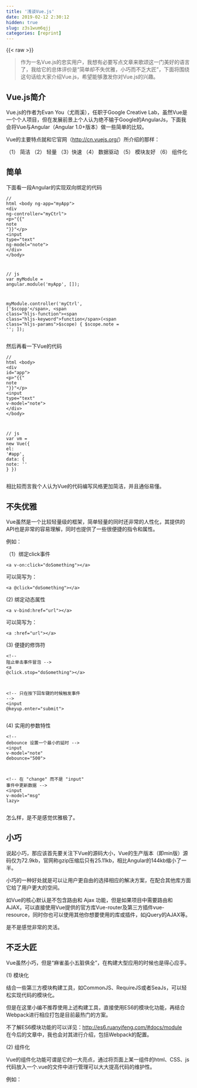 ```yaml
---
title: '浅谈Vue.js' 
date: 2019-02-12 2:30:12
hidden: true
slug: z3s1wum6qjj
categories: [reprint]
---
```


{{< raw >}}

                    
<blockquote><p>作为一名Vue.js的忠实用户，我想有必要写点文章来歌颂这一门美好的语言了，我给它的总体评价是“简单却不失优雅，小巧而不乏大匠”，下面将围绕这句话给大家介绍Vue.js，希望能够激发你对Vue.js的兴趣。</p></blockquote>
<h2 id="articleHeader0">Vue.js简介</h2>
<p>Vue.js的作者为Evan You（尤雨溪），任职于Google Creative Lab，虽然Vue是一个个人项目，但在发展前景上个人认为绝不输于Google的AngularJs，下面我会将Vue与Angular（Angular 1.0+版本）做一些简单的比较。</p>
<p>Vue的主要特点就和它官网（<a href="http://cn.vuejs.org/" rel="nofollow noreferrer" target="_blank">http://cn.vuejs.org/</a>）所介绍的那样：</p>
<p>（1） 简洁 （2） 轻量 （3）快速 （4） 数据驱动 （5） 模块友好 （6） 组件化</p>
<h2 id="articleHeader1">简单</h2>
<p>下面看一段Angular的实现双向绑定的代码</p>
<div class="widget-codetool" style="display:none;">
      <div class="widget-codetool--inner">
      <span class="selectCode code-tool" data-toggle="tooltip" data-placement="top" title="" data-original-title="全选"></span>
      <span type="button" class="copyCode code-tool" data-toggle="tooltip" data-placement="top" data-clipboard-text="// html
<body ng-app=&quot;myApp&quot;>
    <div ng-controller=&quot;myCtrl&quot;>
        <p>"{{" note "}}"</p>
        <input type=&quot;text&quot; ng-model=&quot;note&quot;>
    </div>
</body>

// js
var myModule = angular.module('myApp', []);

myModule.controller('myCtrl', ['$scopp', function($scope) {
    $scope.note = '';
]);" title="" data-original-title="复制"></span>
      <span type="button" class="saveToNote code-tool" data-toggle="tooltip" data-placement="top" title="" data-original-title="放进笔记"></span>
      </div>
      </div><pre class="hljs javascript"><code><span class="hljs-comment">// html</span>
&lt;body ng-app=<span class="hljs-string">"myApp"</span>&gt;
    <span class="xml"><span class="hljs-tag">&lt;<span class="hljs-name">div</span> <span class="hljs-attr">ng-controller</span>=<span class="hljs-string">"myCtrl"</span>&gt;</span>
        <span class="hljs-tag">&lt;<span class="hljs-name">p</span>&gt;</span>"{{" note "}}"<span class="hljs-tag">&lt;/<span class="hljs-name">p</span>&gt;</span>
        <span class="hljs-tag">&lt;<span class="hljs-name">input</span> <span class="hljs-attr">type</span>=<span class="hljs-string">"text"</span> <span class="hljs-attr">ng-model</span>=<span class="hljs-string">"note"</span>&gt;</span>
    <span class="hljs-tag">&lt;/<span class="hljs-name">div</span>&gt;</span>
<span class="hljs-tag">&lt;/<span class="hljs-name">body</span>&gt;</span></span>

<span class="hljs-comment">// js</span>
<span class="hljs-keyword">var</span> myModule = angular.module(<span class="hljs-string">'myApp'</span>, []);

myModule.controller(<span class="hljs-string">'myCtrl'</span>, [<span class="hljs-string">'$scopp'</span>, <span class="hljs-function"><span class="hljs-keyword">function</span>(<span class="hljs-params">$scope</span>) </span>{
    $scope.note = <span class="hljs-string">''</span>;
]);</code></pre>
<p>然后再看一下Vue的代码</p>
<div class="widget-codetool" style="display:none;">
      <div class="widget-codetool--inner">
      <span class="selectCode code-tool" data-toggle="tooltip" data-placement="top" title="" data-original-title="全选"></span>
      <span type="button" class="copyCode code-tool" data-toggle="tooltip" data-placement="top" data-clipboard-text="// html
<body>
    <div id=&quot;app&quot;>
        <p>"{{" note "}}"</p>
        <input type=&quot;text&quot; v-model=&quot;note&quot;>
    </div>
</body>

// js
var vm = new Vue({
    el: '#app',
    data: {
        note: ''
    }
})" title="" data-original-title="复制"></span>
      <span type="button" class="saveToNote code-tool" data-toggle="tooltip" data-placement="top" title="" data-original-title="放进笔记"></span>
      </div>
      </div><pre class="hljs javascript"><code><span class="hljs-comment">// html</span>
&lt;body&gt;
    <span class="xml"><span class="hljs-tag">&lt;<span class="hljs-name">div</span> <span class="hljs-attr">id</span>=<span class="hljs-string">"app"</span>&gt;</span>
        <span class="hljs-tag">&lt;<span class="hljs-name">p</span>&gt;</span>"{{" note "}}"<span class="hljs-tag">&lt;/<span class="hljs-name">p</span>&gt;</span>
        <span class="hljs-tag">&lt;<span class="hljs-name">input</span> <span class="hljs-attr">type</span>=<span class="hljs-string">"text"</span> <span class="hljs-attr">v-model</span>=<span class="hljs-string">"note"</span>&gt;</span>
    <span class="hljs-tag">&lt;/<span class="hljs-name">div</span>&gt;</span>
<span class="hljs-tag">&lt;/<span class="hljs-name">body</span>&gt;</span></span>

<span class="hljs-comment">// js</span>
<span class="hljs-keyword">var</span> vm = <span class="hljs-keyword">new</span> Vue({
    <span class="hljs-attr">el</span>: <span class="hljs-string">'#app'</span>,
    <span class="hljs-attr">data</span>: {
        <span class="hljs-attr">note</span>: <span class="hljs-string">''</span>
    }
})</code></pre>
<p>相比较而言我个人认为Vue的代码编写风格更加简洁，并且通俗易懂。</p>
<h2 id="articleHeader2">不失优雅</h2>
<p>Vue虽然是一个比较轻量级的框架，简单轻量的同时还非常的人性化，其提供的API也是非常的容易理解，同时也提供了一些很便捷的指令和属性。</p>
<p>例如：</p>
<p>（1）绑定click事件</p>
<div class="widget-codetool" style="display:none;">
      <div class="widget-codetool--inner">
      <span class="selectCode code-tool" data-toggle="tooltip" data-placement="top" title="" data-original-title="全选"></span>
      <span type="button" class="copyCode code-tool" data-toggle="tooltip" data-placement="top" data-clipboard-text="<a v-on:click=&quot;doSomething&quot;></a>" title="" data-original-title="复制"></span>
      <span type="button" class="saveToNote code-tool" data-toggle="tooltip" data-placement="top" title="" data-original-title="放进笔记"></span>
      </div>
      </div><pre class="hljs livecodeserver"><code style="word-break: break-word; white-space: initial;">&lt;<span class="hljs-keyword">a</span> v-<span class="hljs-keyword">on</span>:<span class="hljs-title">click</span>=<span class="hljs-string">"doSomething"</span>&gt;&lt;/<span class="hljs-title">a</span>&gt;</code></pre>
<p>可以简写为：</p>
<div class="widget-codetool" style="display:none;">
      <div class="widget-codetool--inner">
      <span class="selectCode code-tool" data-toggle="tooltip" data-placement="top" title="" data-original-title="全选"></span>
      <span type="button" class="copyCode code-tool" data-toggle="tooltip" data-placement="top" data-clipboard-text="<a @click=&quot;doSomething&quot;></a>" title="" data-original-title="复制"></span>
      <span type="button" class="saveToNote code-tool" data-toggle="tooltip" data-placement="top" title="" data-original-title="放进笔记"></span>
      </div>
      </div><pre class="hljs xml"><code style="word-break: break-word; white-space: initial;"><span class="hljs-tag">&lt;<span class="hljs-name">a</span> @<span class="hljs-attr">click</span>=<span class="hljs-string">"doSomething"</span>&gt;</span><span class="hljs-tag">&lt;/<span class="hljs-name">a</span>&gt;</span></code></pre>
<p>(2) 绑定动态属性</p>
<div class="widget-codetool" style="display:none;">
      <div class="widget-codetool--inner">
      <span class="selectCode code-tool" data-toggle="tooltip" data-placement="top" title="" data-original-title="全选"></span>
      <span type="button" class="copyCode code-tool" data-toggle="tooltip" data-placement="top" data-clipboard-text="<a v-bind:href=&quot;url&quot;></a>" title="" data-original-title="复制"></span>
      <span type="button" class="saveToNote code-tool" data-toggle="tooltip" data-placement="top" title="" data-original-title="放进笔记"></span>
      </div>
      </div><pre class="hljs xml"><code style="word-break: break-word; white-space: initial;"><span class="hljs-tag">&lt;<span class="hljs-name">a</span> <span class="hljs-attr">v-bind:href</span>=<span class="hljs-string">"url"</span>&gt;</span><span class="hljs-tag">&lt;/<span class="hljs-name">a</span>&gt;</span></code></pre>
<p>可以简写为：</p>
<div class="widget-codetool" style="display:none;">
      <div class="widget-codetool--inner">
      <span class="selectCode code-tool" data-toggle="tooltip" data-placement="top" title="" data-original-title="全选"></span>
      <span type="button" class="copyCode code-tool" data-toggle="tooltip" data-placement="top" data-clipboard-text="<a :href=&quot;url&quot;></a>" title="" data-original-title="复制"></span>
      <span type="button" class="saveToNote code-tool" data-toggle="tooltip" data-placement="top" title="" data-original-title="放进笔记"></span>
      </div>
      </div><pre class="hljs elixir"><code style="word-break: break-word; white-space: initial;">&lt;a <span class="hljs-symbol">:href=<span class="hljs-string">"url"</span>&gt;&lt;/a&gt;</span></code></pre>
<p>(3) 便捷的修饰符</p>
<div class="widget-codetool" style="display:none;">
      <div class="widget-codetool--inner">
      <span class="selectCode code-tool" data-toggle="tooltip" data-placement="top" title="" data-original-title="全选"></span>
      <span type="button" class="copyCode code-tool" data-toggle="tooltip" data-placement="top" data-clipboard-text="<!-- 阻止单击事件冒泡 -->
<a @click.stop=&quot;doSomething&quot;></a>

<!-- 只在按下回车键的时候触发事件 -->
<input @keyup.enter=&quot;submit&quot;>" title="" data-original-title="复制"></span>
      <span type="button" class="saveToNote code-tool" data-toggle="tooltip" data-placement="top" title="" data-original-title="放进笔记"></span>
      </div>
      </div><pre class="hljs xml"><code><span class="hljs-comment">&lt;!-- 阻止单击事件冒泡 --&gt;</span>
<span class="hljs-tag">&lt;<span class="hljs-name">a</span> @<span class="hljs-attr">click.stop</span>=<span class="hljs-string">"doSomething"</span>&gt;</span><span class="hljs-tag">&lt;/<span class="hljs-name">a</span>&gt;</span>

<span class="hljs-comment">&lt;!-- 只在按下回车键的时候触发事件 --&gt;</span>
<span class="hljs-tag">&lt;<span class="hljs-name">input</span> @<span class="hljs-attr">keyup.enter</span>=<span class="hljs-string">"submit"</span>&gt;</span></code></pre>
<p>(4) 实用的参数特性</p>
<div class="widget-codetool" style="display:none;">
      <div class="widget-codetool--inner">
      <span class="selectCode code-tool" data-toggle="tooltip" data-placement="top" title="" data-original-title="全选"></span>
      <span type="button" class="copyCode code-tool" data-toggle="tooltip" data-placement="top" data-clipboard-text="<!-- debounce 设置一个最小的延时 -->
<input v-model=&quot;note&quot; debounce=&quot;500&quot;>

<!-- 在 &quot;change&quot; 而不是 &quot;input&quot; 事件中更新数据 -->
<input v-model=&quot;msg&quot; lazy>" title="" data-original-title="复制"></span>
      <span type="button" class="saveToNote code-tool" data-toggle="tooltip" data-placement="top" title="" data-original-title="放进笔记"></span>
      </div>
      </div><pre class="hljs xml"><code><span class="hljs-comment">&lt;!-- debounce 设置一个最小的延时 --&gt;</span>
<span class="hljs-tag">&lt;<span class="hljs-name">input</span> <span class="hljs-attr">v-model</span>=<span class="hljs-string">"note"</span> <span class="hljs-attr">debounce</span>=<span class="hljs-string">"500"</span>&gt;</span>

<span class="hljs-comment">&lt;!-- 在 "change" 而不是 "input" 事件中更新数据 --&gt;</span>
<span class="hljs-tag">&lt;<span class="hljs-name">input</span> <span class="hljs-attr">v-model</span>=<span class="hljs-string">"msg"</span> <span class="hljs-attr">lazy</span>&gt;</span></code></pre>
<p>怎么样，是不是感觉优雅极了。</p>
<h2 id="articleHeader3">小巧</h2>
<p>说起小巧，那应该首先要关注下Vue的源码大小，Vue的生产版本（即min版）源码仅为72.9kb，官网称gzip压缩后只有25.11kb，相比Angular的144kb缩小了一半。</p>
<p>小巧的一种好处就是可以让用户更自由的选择相应的解决方案，在配合其他库方面它给了用户更大的空间。</p>
<p>如Vue的核心默认是不包含路由和 Ajax 功能，但是如果项目中需要路由和AJAX，可以直接使用Vue提供的官方库Vue-router及第三方插件vue-resource，同时你也可以使用其他你想要使用的库或插件，如jQuery的AJAX等。</p>
<p>是不是感觉非常的灵活。</p>
<h2 id="articleHeader4">不乏大匠</h2>
<p>Vue虽然小巧，但是“麻雀虽小五脏俱全”，在构建大型应用的时候也是得心应手。</p>
<p>(1) 模块化</p>
<p>结合一些第三方模块构建工具，如CommonJS、RequireJS或者SeaJs，可以轻松实现代码的模块化。</p>
<p>但是在这里小编不推荐使用上述构建工具，直接使用ES6的模块化功能，再结合Webpack进行相应打包是目前最热门的方案。</p>
<p>不了解ES6模块功能的可以详见：<a href="http://es6.ruanyifeng.com/#docs/module" rel="nofollow noreferrer" target="_blank">http://es6.ruanyifeng.com/#docs/module</a><br>在今后的文章中，我也会对其进行介绍，包括Webpack的配置。</p>
<p>(2) 组件化</p>
<p>Vue的组件化功能可谓是它的一大亮点，通过将页面上某一组件的html、CSS、js代码放入一个.vue的文件中进行管理可以大大提高代码的维护性。</p>
<p>例如：</p>
<div class="widget-codetool" style="display:none;">
      <div class="widget-codetool--inner">
      <span class="selectCode code-tool" data-toggle="tooltip" data-placement="top" title="" data-original-title="全选"></span>
      <span type="button" class="copyCode code-tool" data-toggle="tooltip" data-placement="top" data-clipboard-text="// App.vue
<template>
    <div class=&quot;box&quot; v-text=&quot;note&quot;></div>
</template>

<script>
export default {
    data () {
        return {
            note: '这是一个组件的html模板！'
        }
    }
}
</script>

<style scoped>
.box {
    color: #000;
}
</style>" title="" data-original-title="复制"></span>
      <span type="button" class="saveToNote code-tool" data-toggle="tooltip" data-placement="top" title="" data-original-title="放进笔记"></span>
      </div>
      </div><pre class="hljs xml"><code>// App.vue
<span class="hljs-tag">&lt;<span class="hljs-name">template</span>&gt;</span>
    <span class="hljs-tag">&lt;<span class="hljs-name">div</span> <span class="hljs-attr">class</span>=<span class="hljs-string">"box"</span> <span class="hljs-attr">v-text</span>=<span class="hljs-string">"note"</span>&gt;</span><span class="hljs-tag">&lt;/<span class="hljs-name">div</span>&gt;</span>
<span class="hljs-tag">&lt;/<span class="hljs-name">template</span>&gt;</span>

<span class="hljs-tag">&lt;<span class="hljs-name">script</span>&gt;</span><span class="javascript">
<span class="hljs-keyword">export</span> <span class="hljs-keyword">default</span> {
    data () {
        <span class="hljs-keyword">return</span> {
            <span class="hljs-attr">note</span>: <span class="hljs-string">'这是一个组件的html模板！'</span>
        }
    }
}
</span><span class="hljs-tag">&lt;/<span class="hljs-name">script</span>&gt;</span>

<span class="hljs-tag">&lt;<span class="hljs-name">style</span> <span class="hljs-attr">scoped</span>&gt;</span><span class="css">
<span class="hljs-selector-class">.box</span> {
    <span class="hljs-attribute">color</span>: <span class="hljs-number">#000</span>;
}
</span><span class="hljs-tag">&lt;/<span class="hljs-name">style</span>&gt;</span></code></pre>
<p>我们还可以在组件里写一些预处理语言：</p>
<div class="widget-codetool" style="display:none;">
      <div class="widget-codetool--inner">
      <span class="selectCode code-tool" data-toggle="tooltip" data-placement="top" title="" data-original-title="全选"></span>
      <span type="button" class="copyCode code-tool" data-toggle="tooltip" data-placement="top" data-clipboard-text="// App.vue
<template lang='jade'>
    div(class=&quot;box&quot; v-text=&quot;text&quot;)
</template>

<script>
export default {
    data () {
        return {
            note: '这是一个组件的html模板！'
        }
    }
}
</script>

<style lang=&quot;stylus&quot;>
.box 
    color: #000
</style>" title="" data-original-title="复制"></span>
      <span type="button" class="saveToNote code-tool" data-toggle="tooltip" data-placement="top" title="" data-original-title="放进笔记"></span>
      </div>
      </div><pre class="hljs xml"><code>// App.vue
<span class="hljs-tag">&lt;<span class="hljs-name">template</span> <span class="hljs-attr">lang</span>=<span class="hljs-string">'jade'</span>&gt;</span>
    div(class="box" v-text="text")
<span class="hljs-tag">&lt;/<span class="hljs-name">template</span>&gt;</span>

<span class="hljs-tag">&lt;<span class="hljs-name">script</span>&gt;</span><span class="javascript">
<span class="hljs-keyword">export</span> <span class="hljs-keyword">default</span> {
    data () {
        <span class="hljs-keyword">return</span> {
            <span class="hljs-attr">note</span>: <span class="hljs-string">'这是一个组件的html模板！'</span>
        }
    }
}
</span><span class="hljs-tag">&lt;/<span class="hljs-name">script</span>&gt;</span>

<span class="hljs-tag">&lt;<span class="hljs-name">style</span> <span class="hljs-attr">lang</span>=<span class="hljs-string">"stylus"</span>&gt;</span><span class="css">
<span class="hljs-selector-class">.box</span> 
    <span class="hljs-selector-tag">color</span>: <span class="hljs-selector-id">#000</span>
</span><span class="hljs-tag">&lt;/<span class="hljs-name">style</span>&gt;</span></code></pre>
<p>当然这样写我们是需要通过webpack来进行打包的，推荐使用Webpack + vue-loader的方式，同时使用ES6语法，需要安装babel来进行转换。因为文章为浅谈Vue.js，所以这里不做深入介绍。</p>
<p>(3) 路由</p>
<p>和Angular一样，Vue也具有它的路由功能。通过路由功能，我们可以实现各个组件的按需加载，轻松构建单页应用。下面是一个简单的路由配置文件：</p>
<div class="widget-codetool" style="display:none;">
      <div class="widget-codetool--inner">
      <span class="selectCode code-tool" data-toggle="tooltip" data-placement="top" title="" data-original-title="全选"></span>
      <span type="button" class="copyCode code-tool" data-toggle="tooltip" data-placement="top" data-clipboard-text="// router.js

'use strict'

export default function(router) {
    router.map({
        '/': {
            component: function (resolve) {
              require(['./components/Foo.vue'], resolve)
            }
        },
        '/foo': {
            component: function (resolve) {
              require(['./components/Foo.vue'], resolve)
            }
        },
        '/bar': {
            component: function (resolve) {
              require(['./components/Bar.vue'], resolve)
            }
        }
    })
}" title="" data-original-title="复制"></span>
      <span type="button" class="saveToNote code-tool" data-toggle="tooltip" data-placement="top" title="" data-original-title="放进笔记"></span>
      </div>
      </div><pre class="hljs javascript"><code><span class="hljs-comment">// router.js</span>
<span class="hljs-meta">
'use strict'</span>

<span class="hljs-keyword">export</span> <span class="hljs-keyword">default</span> <span class="hljs-function"><span class="hljs-keyword">function</span>(<span class="hljs-params">router</span>) </span>{
    router.map({
        <span class="hljs-string">'/'</span>: {
            <span class="hljs-attr">component</span>: <span class="hljs-function"><span class="hljs-keyword">function</span> (<span class="hljs-params">resolve</span>) </span>{
              <span class="hljs-built_in">require</span>([<span class="hljs-string">'./components/Foo.vue'</span>], resolve)
            }
        },
        <span class="hljs-string">'/foo'</span>: {
            <span class="hljs-attr">component</span>: <span class="hljs-function"><span class="hljs-keyword">function</span> (<span class="hljs-params">resolve</span>) </span>{
              <span class="hljs-built_in">require</span>([<span class="hljs-string">'./components/Foo.vue'</span>], resolve)
            }
        },
        <span class="hljs-string">'/bar'</span>: {
            <span class="hljs-attr">component</span>: <span class="hljs-function"><span class="hljs-keyword">function</span> (<span class="hljs-params">resolve</span>) </span>{
              <span class="hljs-built_in">require</span>([<span class="hljs-string">'./components/Bar.vue'</span>], resolve)
            }
        }
    })
}</code></pre>
<p>如需查看具体的路由配置及使用，移步官方提供的文档：<a href="http://vuejs.github.io/vue-router/zh-cn/index.html" rel="nofollow noreferrer" target="_blank">http://vuejs.github.io/vue-router/zh-cn/index.html</a></p>
<h2 id="articleHeader5">总结</h2>
<blockquote><p>个人认为前端的一些技术都是融会贯通的，学习一门语言或者框架本身并不是为了学习它的技术，最重要的是学习它的思维，只有思维层面得到了延伸，学习其他技术的时候会发现得心应手。Vue带给我们的是前端一种解决问题的新的思维。</p></blockquote>
<p>本文地址：<a href="https://segmentfault.com/a/1190000004704498#shareToWeibo">https://segmentfault.com/a/1190000004704498#shareToWeibo</a><br>博客园：<a href="http://www.cnblogs.com/luozhihao/p/5329440.html" rel="nofollow noreferrer" target="_blank">http://www.cnblogs.com/luozhihao/p/5329440.html</a></p>

                
{{< /raw >}}

# 版权声明
本文资源来源互联网，仅供学习研究使用，版权归该资源的合法拥有者所有，

本文仅用于学习、研究和交流目的。转载请注明出处、完整链接以及原作者。

原作者若认为本站侵犯了您的版权，请联系我们，我们会立即删除！

## 原文标题
浅谈Vue.js

## 原文链接
[https://segmentfault.com/a/1190000004704498](https://segmentfault.com/a/1190000004704498)

